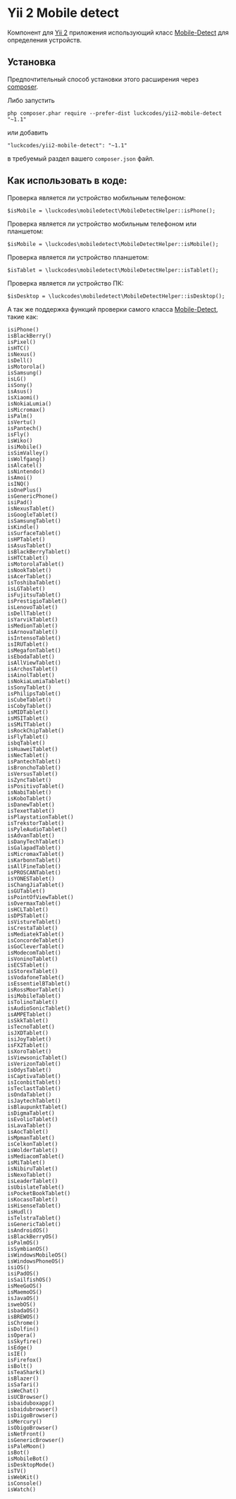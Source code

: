 
# Yii 2 Mobile detect

Компонент для [Yii 2](http://www.yiiframework.com/) приложения использующий класс
[Mobile-Detect](https://github.com/serbanghita/Mobile-Detect) для определения устройств.

Установка
------------

Предпочтительный способ установки этого расширения через [composer](http://getcomposer.org/download/).

Либо запустить

```
php composer.phar require --prefer-dist luckcodes/yii2-mobile-detect "~1.1"
```

или добавить

```
"luckcodes/yii2-mobile-detect": "~1.1"
```

в требуемый раздел вашего `composer.json` файл.

Как использовать в коде:
---
Проверка является ли устройство мобильным телефоном:

```
$isMobile = \luckcodes\mobiledetect\MobileDetectHelper::isPhone();
```
Проверка является ли устройство мобильным телефоном или планшетом:

```
$isMobile = \luckcodes\mobiledetect\MobileDetectHelper::isMobile();
```

Проверка является ли устройство планшетом:

```
$isTablet = \luckcodes\mobiledetect\MobileDetectHelper::isTablet();
```

Проверка является ли устройство ПК:

```
$isDesktop = \luckcodes\mobiledetect\MobileDetectHelper::isDesktop();
```

А так же поддержка функций проверки самого класса [Mobile-Detect](https://github.com/serbanghita/Mobile-Detect), такие как:

```
isiPhone()
isBlackBerry()
isPixel()
isHTC()
isNexus()
isDell()
isMotorola()
isSamsung()
isLG()
isSony()
isAsus()
isXiaomi()
isNokiaLumia()
isMicromax()
isPalm()
isVertu()
isPantech()
isFly()
isWiko()
isiMobile()
isSimValley()
isWolfgang()
isAlcatel()
isNintendo()
isAmoi()
isINQ()
isOnePlus()
isGenericPhone()
isiPad()
isNexusTablet()
isGoogleTablet()
isSamsungTablet()
isKindle()
isSurfaceTablet()
isHPTablet()
isAsusTablet()
isBlackBerryTablet()
isHTCtablet()
isMotorolaTablet()
isNookTablet()
isAcerTablet()
isToshibaTablet()
isLGTablet()
isFujitsuTablet()
isPrestigioTablet()
isLenovoTablet()
isDellTablet()
isYarvikTablet()
isMedionTablet()
isArnovaTablet()
isIntensoTablet()
isIRUTablet()
isMegafonTablet()
isEbodaTablet()
isAllViewTablet()
isArchosTablet()
isAinolTablet()
isNokiaLumiaTablet()
isSonyTablet()
isPhilipsTablet()
isCubeTablet()
isCobyTablet()
isMIDTablet()
isMSITablet()
isSMiTTablet()
isRockChipTablet()
isFlyTablet()
isbqTablet()
isHuaweiTablet()
isNecTablet()
isPantechTablet()
isBronchoTablet()
isVersusTablet()
isZyncTablet()
isPositivoTablet()
isNabiTablet()
isKoboTablet()
isDanewTablet()
isTexetTablet()
isPlaystationTablet()
isTrekstorTablet()
isPyleAudioTablet()
isAdvanTablet()
isDanyTechTablet()
isGalapadTablet()
isMicromaxTablet()
isKarbonnTablet()
isAllFineTablet()
isPROSCANTablet()
isYONESTablet()
isChangJiaTablet()
isGUTablet()
isPointOfViewTablet()
isOvermaxTablet()
isHCLTablet()
isDPSTablet()
isVistureTablet()
isCrestaTablet()
isMediatekTablet()
isConcordeTablet()
isGoCleverTablet()
isModecomTablet()
isVoninoTablet()
isECSTablet()
isStorexTablet()
isVodafoneTablet()
isEssentielBTablet()
isRossMoorTablet()
isiMobileTablet()
isTolinoTablet()
isAudioSonicTablet()
isAMPETablet()
isSkkTablet()
isTecnoTablet()
isJXDTablet()
isiJoyTablet()
isFX2Tablet()
isXoroTablet()
isViewsonicTablet()
isVerizonTablet()
isOdysTablet()
isCaptivaTablet()
isIconbitTablet()
isTeclastTablet()
isOndaTablet()
isJaytechTablet()
isBlaupunktTablet()
isDigmaTablet()
isEvolioTablet()
isLavaTablet()
isAocTablet()
isMpmanTablet()
isCelkonTablet()
isWolderTablet()
isMediacomTablet()
isMiTablet()
isNibiruTablet()
isNexoTablet()
isLeaderTablet()
isUbislateTablet()
isPocketBookTablet()
isKocasoTablet()
isHisenseTablet()
isHudl()
isTelstraTablet()
isGenericTablet()
isAndroidOS()
isBlackBerryOS()
isPalmOS()
isSymbianOS()
isWindowsMobileOS()
isWindowsPhoneOS()
isiOS()
isiPadOS()
isSailfishOS()
isMeeGoOS()
isMaemoOS()
isJavaOS()
iswebOS()
isbadaOS()
isBREWOS()
isChrome()
isDolfin()
isOpera()
isSkyfire()
isEdge()
isIE()
isFirefox()
isBolt()
isTeaShark()
isBlazer()
isSafari()
isWeChat()
isUCBrowser()
isbaiduboxapp()
isbaidubrowser()
isDiigoBrowser()
isMercury()
isObigoBrowser()
isNetFront()
isGenericBrowser()
isPaleMoon()
isBot()
isMobileBot()
isDesktopMode()
isTV()
isWebKit()
isConsole()
isWatch()
```
